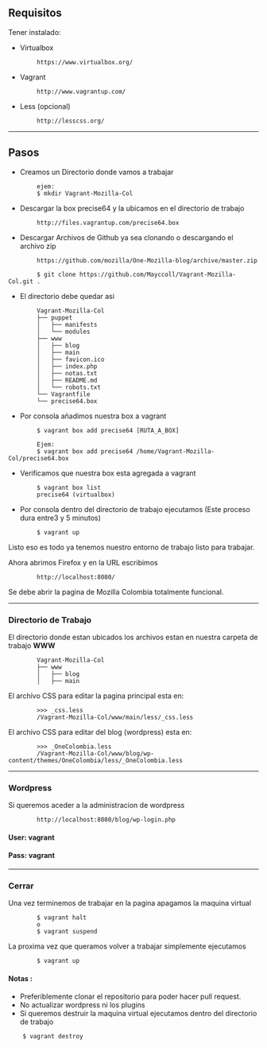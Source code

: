 Requisitos
----------
Tener instalado:

- Virtualbox

```
        https://www.virtualbox.org/
```

- Vagrant

```
        http://www.vagrantup.com/
```

- Less (opcional)

```
        http://lesscss.org/
```

---------
Pasos
----------

- Creamos un Directorio donde vamos a trabajar
```
        ejem: 
        $ mkdir Vagrant-Mozilla-Col
```

- Descargar la box precise64 y la ubicamos en el directorio de trabajo

```
        http://files.vagrantup.com/precise64.box
```

- Descargar Archivos de Github ya sea clonando o descargando el archivo zip

```
        https://github.com/mozilla/One-Mozilla-blog/archive/master.zip
```

```
        $ git clone https://github.com/Mayccoll/Vagrant-Mozilla-Col.git .
```

- El directorio debe quedar asi

```
        Vagrant-Mozilla-Col
        ├── puppet
        │   ├── manifests
        │   └── modules
        ├── www
        │   ├── blog
        │   ├── main
        │   ├── favicon.ico
        │   ├── index.php
        │   ├── notas.txt
        │   ├── README.md
        │   └── robots.txt
        └── Vagrantfile
        └── precise64.box
```

- Por consola añadimos nuestra box a vagrant

```
        $ vagrant box add precise64 [RUTA_A_BOX]

        Ejem:
        $ vagrant box add precise64 /home/Vagrant-Mozilla-Col/precise64.box
```

- Verificamos que nuestra box esta agregada a vagrant
```
        $ vagrant box list
        precise64 (virtualbox)
```

- Por consola dentro del directorio de trabajo ejecutamos
 (Este proceso dura entre3 y 5 minutos)

```
        $ vagrant up
```

Listo eso es todo ya tenemos nuestro entorno de trabajo listo para trabajar.


Ahora abrimos Firefox y en la URL escribimos 

```
        http://localhost:8080/
```

Se debe abrir la pagina de Mozilla Colombia totalmente funcional.

--------
### Directorio de Trabajo

El directorio donde estan ubicados los archivos estan en nuestra carpeta de trabajo **WWW**

```
        Vagrant-Mozilla-Col
        ├── www
        │   ├── blog
        │   ├── main

```

El archivo CSS  para editar la pagina principal esta en:

```
        >>> _css.less
        /Vagrant-Mozilla-Col/www/main/less/_css.less
```

El archivo CSS para editar del blog (wordpress) esta en:

```
        >>> _OneColombia.less
        /Vagrant-Mozilla-Col/www/blog/wp-content/themes/OneColombia/less/_OneColombia.less
```
__________
### Wordpress

Si queremos aceder a la administracion de wordpress

```
        http://localhost:8080/blog/wp-login.php
```

#### User: **vagrant**

#### Pass: **vagrant**

___________
### Cerrar

Una vez terminemos de trabajar en la pagina apagamos la maquina virtual

```
        $ vagrant halt
        o
        $ vagrant suspend
```

La proxima vez que queramos volver a trabajar simplemente ejecutamos

```
        $ vagrant up
```

#### Notas : 
- Preferiblemente clonar el repositorio para poder hacer pull request.
- No actualizar wordpress ni los plugins
- Si queremos destruir la maquina virtual ejecutamos dentro del directorio de trabajo

```
    $ vagrant destroy
```
